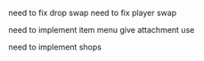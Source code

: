 need to fix drop swap
need to fix player swap

need to implement item menu give attachment use

need to implement shops
